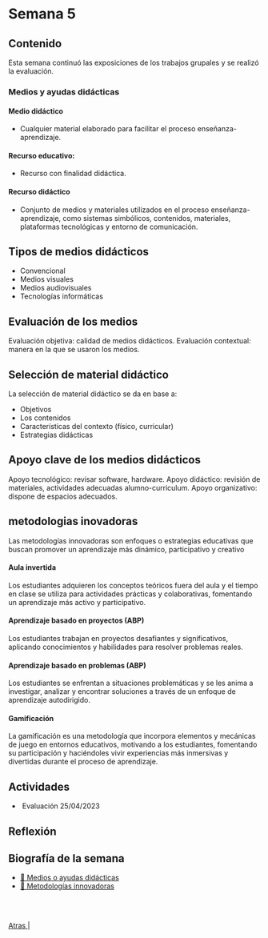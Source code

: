 # Semana 5

## Contenido
Esta semana continuó las exposiciones de los trabajos grupales y se realizó la evaluación.

### Medios y ayudas didácticas

#### Medio didáctico
- Cualquier material elaborado para facilitar el proceso enseñanza-aprendizaje.
#### Recurso educativo:
- Recurso con finalidad didáctica.
#### Recurso didáctico
- Conjunto de medios y materiales utilizados en el proceso enseñanza-aprendizaje, como sistemas simbólicos, contenidos, materiales, plataformas tecnológicas y entorno de comunicación.

## Tipos de medios didácticos
- Convencional
- Medios visuales
- Medios audiovisuales
- Tecnologías informáticas

## Evaluación de los medios
Evaluación objetiva: calidad de medios didácticos.
Evaluación contextual: manera en la que se usaron los medios.

## Selección de material didáctico
La selección de material didáctico se da en base a:

- Objetivos
- Los contenidos
- Características del contexto (físico, curricular)
- Estrategias didácticas

## Apoyo clave de los medios didácticos
Apoyo tecnológico: revisar software, hardware.
Apoyo didáctico: revisión de materiales, actividades adecuadas alumno-curriculum.
Apoyo organizativo: dispone de espacios adecuados.

## metodologias inovadoras
Las metodologías innovadoras son enfoques o estrategias educativas que buscan promover un aprendizaje más dinámico, participativo y creativo

#### Aula invertida
Los estudiantes adquieren los conceptos teóricos fuera del aula y el tiempo en clase se utiliza para actividades prácticas y colaborativas, fomentando un aprendizaje más activo y participativo.

#### Aprendizaje basado en proyectos (ABP)
Los estudiantes trabajan en proyectos desafiantes y significativos, aplicando conocimientos y habilidades para resolver problemas reales.

#### Aprendizaje basado en problemas (ABP)
Los estudiantes se enfrentan a situaciones problemáticas y se les anima a investigar, analizar y encontrar soluciones a través de un enfoque de aprendizaje autodirigido.

#### Gamificación 
La gamificación es una metodología que incorpora elementos y mecánicas de juego en entornos educativos, motivando a los estudiantes, fomentando su participación y haciéndoles vivir experiencias más inmersivas y divertidas durante el proceso de aprendizaje.

## Actividades
-  Evaluación 25/04/2023
## Reflexión

## Biografía de la semana
- [🎴 Medios o ayudas didácticas](https://drive.google.com/file/d/1mO316ZUAxsQBc7-rY1JSjbC4VWd_vUQd/view?usp=sharing)
- [🎴 Metodologías innovadoras](https://drive.google.com/file/d/1C7NkxdY2t7nTqqBwtUurmUZwI31nb_bL/view?usp=sharing)

<br>
<br>

[Atras  ](/unidad1/semana4.md)
|
